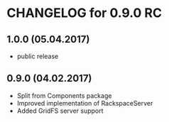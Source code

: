CHANGELOG for 0.9.0 RC
======================

1.0.0 (05.04.2017)
-----
- public release

0.9.0 (04.02.2017)
-----
  * Split from Components package
  * Improved implementation of RackspaceServer
  * Added GridFS server support
